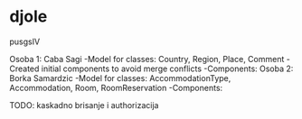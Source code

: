 # djole
pusgsIV

Osoba 1: Caba Sagi
	-Model for classes: Country, Region, Place, Comment
	-Created initial components to avoid merge conflicts
	-Components: 
Osoba 2: Borka Samardzic
	-Model for classes: AccommodationType, Accommodation, Room, RoomReservation
	-Components:



TODO: kaskadno brisanje i authorizacija